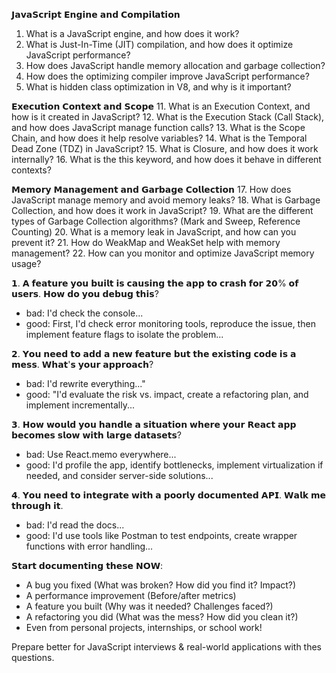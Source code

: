 𝗝𝗮𝘃𝗮𝗦𝗰𝗿𝗶𝗽𝘁 𝗘𝗻𝗴𝗶𝗻𝗲 𝗮𝗻𝗱 𝗖𝗼𝗺𝗽𝗶𝗹𝗮𝘁𝗶𝗼𝗻
1. What is a JavaScript engine, and how does it work?
2. What is Just-In-Time (JIT) compilation, and how does it optimize JavaScript performance?
3. How does JavaScript handle memory allocation and garbage collection?
4. How does the optimizing compiler improve JavaScript performance?
5. What is hidden class optimization in V8, and why is it important?

𝗘𝘅𝗲𝗰𝘂𝘁𝗶𝗼𝗻 𝗖𝗼𝗻𝘁𝗲𝘅𝘁 𝗮𝗻𝗱 𝗦𝗰𝗼𝗽𝗲
11. What is an Execution Context, and how is it created in JavaScript?
12. What is the Execution Stack (Call Stack), and how does JavaScript manage function calls?
13. What is the Scope Chain, and how does it help resolve variables?
14. What is the Temporal Dead Zone (TDZ) in JavaScript?
15. What is Closure, and how does it work internally?
16. What is the this keyword, and how does it behave in different contexts?

𝗠𝗲𝗺𝗼𝗿𝘆 𝗠𝗮𝗻𝗮𝗴𝗲𝗺𝗲𝗻𝘁 𝗮𝗻𝗱 𝗚𝗮𝗿𝗯𝗮𝗴𝗲 𝗖𝗼𝗹𝗹𝗲𝗰𝘁𝗶𝗼𝗻
17. How does JavaScript manage memory and avoid memory leaks?
18. What is Garbage Collection, and how does it work in JavaScript?
19. What are the different types of Garbage Collection algorithms? (Mark and Sweep, Reference Counting)
20. What is a memory leak in JavaScript, and how can you prevent it?
21. How do WeakMap and WeakSet help with memory management?
22. How can you monitor and optimize JavaScript memory usage?

𝟭. 𝗔 𝗳𝗲𝗮𝘁𝘂𝗿𝗲 𝘆𝗼𝘂 𝗯𝘂𝗶𝗹𝘁 𝗶𝘀 𝗰𝗮𝘂𝘀𝗶𝗻𝗴 𝘁𝗵𝗲 𝗮𝗽𝗽 𝘁𝗼 𝗰𝗿𝗮𝘀𝗵 𝗳𝗼𝗿 𝟮𝟬% 𝗼𝗳 𝘂𝘀𝗲𝗿𝘀. 𝗛𝗼𝘄 𝗱𝗼 𝘆𝗼𝘂 𝗱𝗲𝗯𝘂𝗴 𝘁𝗵𝗶𝘀?
 - bad: I'd check the console...
 - good: First, I'd check error monitoring tools, reproduce the issue, then implement feature flags to isolate the problem...

𝟮. 𝗬𝗼𝘂 𝗻𝗲𝗲𝗱 𝘁𝗼 𝗮𝗱𝗱 𝗮 𝗻𝗲𝘄 𝗳𝗲𝗮𝘁𝘂𝗿𝗲 𝗯𝘂𝘁 𝘁𝗵𝗲 𝗲𝘅𝗶𝘀𝘁𝗶𝗻𝗴 𝗰𝗼𝗱𝗲 𝗶𝘀 𝗮 𝗺𝗲𝘀𝘀. 𝗪𝗵𝗮𝘁'𝘀 𝘆𝗼𝘂𝗿 𝗮𝗽𝗽𝗿𝗼𝗮𝗰𝗵?
 - bad: I'd rewrite everything..."
 - good: "I'd evaluate the risk vs. impact, create a refactoring plan, and implement incrementally...

𝟯. 𝗛𝗼𝘄 𝘄𝗼𝘂𝗹𝗱 𝘆𝗼𝘂 𝗵𝗮𝗻𝗱𝗹𝗲 𝗮 𝘀𝗶𝘁𝘂𝗮𝘁𝗶𝗼𝗻 𝘄𝗵𝗲𝗿𝗲 𝘆𝗼𝘂𝗿 𝗥𝗲𝗮𝗰𝘁 𝗮𝗽𝗽 𝗯𝗲𝗰𝗼𝗺𝗲𝘀 𝘀𝗹𝗼𝘄 𝘄𝗶𝘁𝗵 𝗹𝗮𝗿𝗴𝗲 𝗱𝗮𝘁𝗮𝘀𝗲𝘁𝘀?
 - bad: Use React.memo everywhere...
 - good: I'd profile the app, identify bottlenecks, implement virtualization if needed, and consider server-side solutions...

𝟰. 𝗬𝗼𝘂 𝗻𝗲𝗲𝗱 𝘁𝗼 𝗶𝗻𝘁𝗲𝗴𝗿𝗮𝘁𝗲 𝘄𝗶𝘁𝗵 𝗮 𝗽𝗼𝗼𝗿𝗹𝘆 𝗱𝗼𝗰𝘂𝗺𝗲𝗻𝘁𝗲𝗱 𝗔𝗣𝗜. 𝗪𝗮𝗹𝗸 𝗺𝗲 𝘁𝗵𝗿𝗼𝘂𝗴𝗵 𝗶𝘁.
 - bad: I'd read the docs...
 - good: I'd use tools like Postman to test endpoints, create wrapper functions with error handling...

𝗦𝘁𝗮𝗿𝘁 𝗱𝗼𝗰𝘂𝗺𝗲𝗻𝘁𝗶𝗻𝗴 𝘁𝗵𝗲𝘀𝗲 𝗡𝗢𝗪:
 - A bug you fixed (What was broken? How did you find it? Impact?)
 - A performance improvement (Before/after metrics)
 - A feature you built (Why was it needed? Challenges faced?)
 - A refactoring you did (What was the mess? How did you clean it?)
 - Even from personal projects, internships, or school work!

Prepare better for JavaScript interviews & real-world applications with thes questions.
